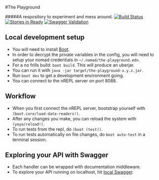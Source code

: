 #The Playground 

#####A respository to experiment and mess around.
[![Build Status](https://snap-ci.com/kgxsz/the-playground/branch/master/build_image)](https://snap-ci.com/kgxsz/the-playground/branch/master) [![Stories in Ready](https://badge.waffle.io/kgxsz/the-playground.svg?label=ready&title=Ready)](http://waffle.io/kgxsz/the-playground) [![Swagger Validation](http://online.swagger.io/validator/?url=https://kgxsz-the-playground.herokuapp.com/api-docs)](http://petstore.swagger.io/?url=https://kgxsz-the-playground.herokuapp.com/api-docs)

## Local development setup

- You will need to install [Boot](https://github.com/boot-clj/boot#install).
- In order to decrypt the private variables in the config, you will need to setup your nomad credentials in `~/.nomad/the-playground.edn`.
- For a no frills build: `boot build`. This will produce an uberjar.
- You can run it with `java -jar target/the-playground-x.y.z.jar`.
- Run `boot dev` to get a development environment going.
- You can connect to the nREPL server on port 8088.

## Workflow

- When you first connect the nREPL server, bootstrap yourself with `(boot.core/load-data-readers!)`.
- After any changes you make, you can reload the system with `(yoyo/reload!)`.
- To run tests from the repl, do `(boot (test))`.
- To run tests automatically on file changes, do `boot auto-test` in a terminal session.


## Exploring your API with Swagger
- Each handler can be wrapped with documentation middleware.
- To explore your API running on localhost, hit [local Swagger](http://petstore.swagger.io/?url=http://localhost:8080/api-docs).
